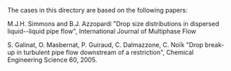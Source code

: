 The cases in this directory are based on the following papers:

M.J.H. Simmons and B.J. Azzopardi "Drop size distributions in dispersed
liquid--liquid pipe flow", International Journal of Multiphase Flow

S. Galinat, O. Masbernat, P. Guiraud, C. Dalmazzone, C. Noïk "Drop break-up in
turbulent pipe flow downstream of a restriction", Chemical Engineering Science
60, 2005.


